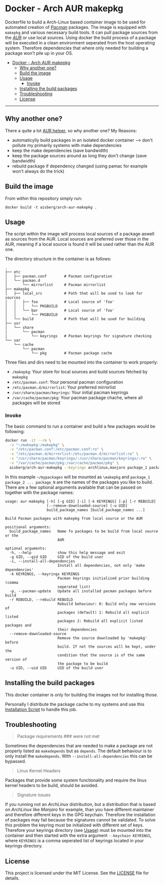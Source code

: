 # Docker - Arch AUR makepkg

Dockerfile to build a Arch-Linux based container image to be used for automated creation of *[Pacman](https://wiki.archlinux.org/index.php/Pacman)* packages. The image is equipped with `makepkg` and various necessary build tools. It can pull package sources from the *[AUR](https://aur.archlinux.org/)* or use local sources.
Using docker the build process of a package will be executed in a clean environment seperated from the host operating system. Therefore dependencies that where only needed for building a package won't pile up in your OS.

- [Docker - Arch AUR makepkg](#docker-arch-aur-makepkg)
  - [Why another one?](#why-another-one)
  - [Build the image](#build-the-image)
  - [Usage](#usage)
    - [Invoke](#invoke)
  - [Installing the build packages](#installing-the-build-packages)
  - [Troubleshooting](#troubleshooting)
  - [License](#license)

---

## Why another one?
There a quite a lot [AUR helper](wiki.archlinux.org/index.php/AUR_helpers), so why another one? My Reasons:
- automaticylly build packages in an isolated docker container --> don't pollute my primarily systems with make dependencies
- keep the make dependencies (save bandwidth)
- keep the package sources around as long they don't change (save bandwidth)
- rebuild package if dependency changed (using pamac for example won't always do the trick)

## Build the image
From within this repository simply run:

```
docker build -t aisberg/arch-aur-makepkg .
```

## Usage
The script within the image will process local sources of a package aswell as sources from the AUR. Local sources are preferred over those in the AUR, meaning if a local source is found it will be used rather than the AUR one.

The directory structure in the container is as follows:
```
.
├── etc
│   ├── pacman.conf        # Pacman configuration
│   └── pacman.d
│       └── mirrorlist     # Pacman mirrorlist
├── makepkg
│   ├── local_src          # Path that will be used to look for sources
│   │   ├── foo            # Local source of 'foo'
│   │   │   └── PKGBUILD
│   │   └── bar            # Local source of 'foo'
│   │       └── PKGBUILD
│   └── build              # Path that will be used for building
├── usr
|   └── share
|       └── pacman
|           └── keyrings   # Pacman keyrings for signature checking
└── var
    └── cache
        └── pacman
            └── pkg        # Pacman package cache
```

Three files and dirs need to be mounted into the container to work properly:
- `/makepkg`: Your store for local sources and build sources fetched by `makepkg`
- `/etc/pacman.conf`: Your personal pacman configuration
- `/etc/pacman.d/mirrorlist`: Your preferred mirrorlist
- `/usr/share/pacman/keyrings`: Your initial pacman keyrings
- `/var/cache/pacman/pkg`: Your pacman package chache, where all packages will be stored

### Invoke
The basic command to run a container and build a few packages would be following:

```bash
docker run -it --rm \
  -v "~/makepkg:/makepkg" \
  -v "/etc/pacman.conf:/etc/pacman.conf:ro" \
  -v "/etc/pacman.d/mirrorlist:/etc/pacman.d/mirrorlist:ro" \
  -v "/usr/share/pacman/keyrings/:/usr/share/pacman/keyrings/:ro" \
  -v "/var/cache/pacman/pkg:/var/cache/pacman/pkg" \
  aisberg/arch-aur-makepkg --keyrings archlinux,manjaro package_1 package_2 ... package_N
```

In this example `~/mypackages` will be mounted as `\makepkg` and `package_1 package_2 ... package_N` are the names of the packages you like to build.
There are a few optional arguments available that can be passed on together with the package names:

```
usage: aur-makepkg [-h] [-g GID] [-i] [-k KEYRINGS] [-p] [-r REBUILD]
                   [--remove-downloaded-source] [-u UID]
                   build_package_names [build_package_names ...]

Build Pacman packages with makepkg from local source or the AUR

positional arguments:
  build_package_names   Name fo packages to be build from local source or the
                        AUR

optional arguments:
  -h, --help            show this help message and exit
  -g GID, --gid GID     GID of the build user
  -i, --install-all-dependencies
                        Install all dependencies, not only 'make dependencies'
  -k KEYRINGS, --keyrings KEYRINGS
                        Pacman keyrings initialized prior building (comma
                        seperated list)
  -p, --pacman-update   Update all installed pacman packages before build
  -r REBUILD, --rebuild REBUILD
                        Rebuild behaviour: 0: Build only new versions of
                        packages (default) 1: Rebuild all explicit listed
                        packages 2: Rebuild all explicit listed packages and
                        their dependencies
  --remove-downloaded-source
                        Remove the source downloaded by 'makepkg' before
                        build. If not the sources will be kept, under the
                        condition that the source is of the same version of
                        the package to be build
  -u UID, --uid UID     UID of the build user
```

## Installing the build packages
This docker container is only for building the images not for installing those.

Personally I distribute the package cache to my systems and use this [Installation Script](https://github.com/Aisbergg/install-local-pacman-packages) to handle this job.

## Troubleshooting
> Package requirements ### were not met

Sometimes the dependencies that are needed to make a package are not properly listed as `makedepends` but as `depends`. The default behaviour is to only install the `makedepends`. With `--install-all-dependencies` this can be bypassed.

> Linux Kernel Headers

Packages that provide some system functionality and require the linux kernel headers to be build, should be avoided.

> Signature issues

If you running not an *ArchLinux* distribution, but a distribution that is based on *ArchLinux* like *Manjaro* for example, than you have different maintainer and therefore different keys in the GPG keychain. Therefore the installation of packages may fail because the signatures cannot be validated. To solve this problem the keyring must be initialized with different set of keys. Therefore your keyrings directory (see [Usage](#usage)) must be mounted into the container and then started with the extra argument `--keychain KEYRINGS`, where `KEYRINGS` is a comma seperated list of keyrings located in your keyrings directory.

## License
This project is licensed under the MIT License. See the [LICENSE](LICENSE) file for details.
